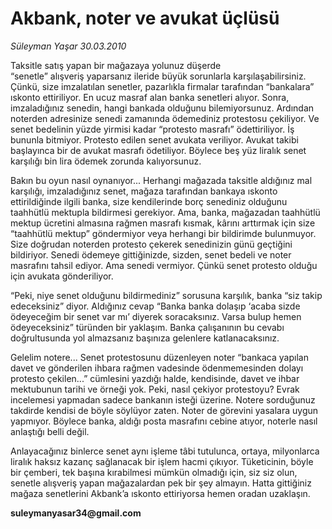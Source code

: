 # Akbank, noter ve avukat üçlüsü

*Süleyman Yaşar 30.03.2010*

<div class="yazi"><p>Taksitle satış yapan bir mağazaya yolunuz düşerde “senetle” alışveriş yaparsanız ileride büyük sorunlarla karşılaşabilirsiniz. Çünkü, size imzalatılan senetler, pazarlıkla firmalar tarafından “bankalara” ıskonto ettiriliyor. En ucuz masraf alan banka senetleri alıyor. Sonra, imzaladığınız senedin, hangi bankada olduğunu bilemiyorsunuz. Ardından noterden adresinize senedi zamanında ödemediniz protestosu çekiliyor. Ve senet bedelinin yüzde yirmisi kadar “protesto masrafı” ödettiriliyor. İş bununla bitmiyor. Protesto edilen senet avukata veriliyor. Avukat takibi başlayınca bir de avukat masrafı ödetiliyor. Böylece beş yüz liralık senet karşılığı bin lira ödemek zorunda kalıyorsunuz.</p>
<p>Bakın bu oyun nasıl oynanıyor... Herhangi mağazada taksitle aldığınız mal karşılığı, imzaladığınız senet, mağaza tarafından bankaya ıskonto ettirildiğinde ilgili banka, size kendilerinde borç senediniz olduğunu taahhütlü mektupla bildirmesi gerekiyor. Ama, banka, mağazadan taahhütlü mektup ücretini almasına rağmen masrafı kısmak, kârını arttırmak için size “taahhütlü mektup” göndermiyor veya herhangi bir bildirimde bulunmuyor. Size doğrudan noterden protesto çekerek senedinizin günü geçtiğini bildiriyor. Senedi ödemeye gittiğinizde, sizden, senet bedeli ve noter masrafını tahsil ediyor. Ama senedi vermiyor. Çünkü senet protesto olduğu için avukata gönderiliyor. </p>
<p>“Peki, niye senet olduğunu bildirmediniz” sorusuna karşılık, banka “siz takip edeceksiniz” diyor. Aldığınız cevap “Banka banka dolaşıp ‘acaba sizde ödeyeceğim bir senet var mı’ diyerek soracaksınız. Varsa bulup hemen ödeyeceksiniz” türünden bir yaklaşım. Banka çalışanının bu cevabı doğrultusunda yol almazsanız başınıza gelenlere katlanacaksınız.</p>
<p>Gelelim notere... Senet protestosunu düzenleyen noter “bankaca yapılan davet ve gönderilen ihbara rağmen vadesinde ödenmemesinden dolayı protesto çekilen...” cümlesini yazdığı halde, kendisinde, davet ve ihbar mektubunun tarihi ve örneği yok. Peki, nasıl çekiyor protestoyu? Evrak incelemesi yapmadan sadece bankanın isteği üzerine. Notere sorduğunuz takdirde kendisi de böyle söylüyor zaten. Noter de görevini yasalara uygun yapmıyor. Böylece banka, aldığı posta masrafını cebine atıyor, noterle nasıl anlaştığı belli değil. </p>
<p>Anlayacağınız binlerce senet aynı işleme tâbi tutulunca, ortaya, milyonlarca liralık haksız kazanç sağlanacak bir işlem hacmi çıkıyor. Tüketicinin, böyle bir çemberi, tek başına kırabilmesi mümkün olmadığı için, siz siz olun, senetle alışveriş yapan mağazalardan pek bir şey almayın. Hatta gittiğiniz mağaza senetlerini Akbank’a ıskonto ettiriyorsa hemen oradan uzaklaşın.</p>
<p><b>suleymanyasar34@gmail.com</b></p></div>
